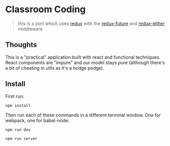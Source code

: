 # Classroom Coding

> this is a port which uses [redux][r] with the [redux-future][rf] and [redux-either][re] middleware

## Thoughts

This is a "practical" application built with react and functional techniques. React components are "impure" and our model stays pure (although there's a bit of cheating in utils as it's a hodge podge).


## Install

First run:

```
npm install
```

Then run each of these commands in a different terminal window. One for webpack, one for babel-node:

```
npm run dev
```

```
npm run server
```

[r]: http://redux.js.org/
[rf]: https://github.com/stoeffel/redux-future
[re]: https://github.com/stoeffel/redux-either
